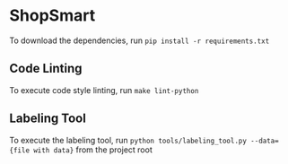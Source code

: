 # ShopSmart

To download the dependencies, run `pip install -r requirements.txt`

## Code Linting
To execute code style linting, run `make lint-python`

## Labeling Tool
To execute the labeling tool, run `python tools/labeling_tool.py --data={file with data}` from the project root